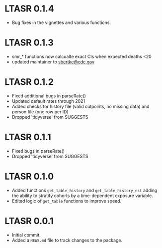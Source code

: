 # LTASR 0.1.4  

* Bug fixes in the vignettes and various functions.  

# LTASR 0.1.3   

* smr_* functions now calcualte exact CIs when expected deaths <20
* updated maintainer to sbertke@cdc.gov

# LTASR 0.1.2   

* Fixed additional bugs in parseRate()
* Updated default rates through 2021
* Added checks for history file (valid cutpoints, no missing data) and person file (one row per ID)
* Dropped 'tidyverse' from SUGGESTS 

# LTASR 0.1.1   

* Fixed bugs in parseRate()
* Dropped 'tidyverse' from SUGGESTS 

# LTASR 0.1.0   

* Added functions `get_table_history` and `get_table_history_est` adding the ability
to stratify cohorts by a time-dependent exposure variable.  
* Edited logic of `get_table` functions to improve speed.  

# LTASR 0.0.1

* Initial commit.  
* Added a `NEWS.md` file to track changes to the package.
